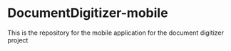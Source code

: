 # DocumentDigitizer-mobile
This is the repository for the mobile application for the document digitizer project
